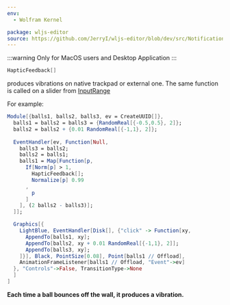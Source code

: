 ```yaml
---
env:
  - Wolfram Kernel

package: wljs-editor
source: https://github.com/JerryI/wljs-editor/blob/dev/src/Notifications.wl
---
```

:::warning
Only for MacOS users and Desktop Application
:::

```mathematica
HapticFeedback[]
```

produces vibrations on native trackpad or external one. The same function is called on a slider from [InputRange](frontend/Reference/GUI/InputRange.md) 

For example:

```mathematica
Module[{balls1, balls2, balls3, ev = CreateUUID[]},
  balls1 = balls2 = balls3 = {RandomReal[{-0.5,0.5}, 2]};
  balls2 = balls2 + {0.01 RandomReal[{-1,1}, 2]};
  
  EventHandler[ev, Function[Null,
    balls3 = balls2;
    balls2 = balls1;
    balls1 = Map[Function[p, 
      If[Norm[p] > 1,
        HapticFeedback[]; 
        Normalize[p] 0.99
      ,
        p
      ]
    ], (2 balls2 - balls3)];
  ]];

  Graphics[{
    LightBlue, EventHandler[Disk[], {"click" -> Function[xy,
      AppendTo[balls1, xy];
      AppendTo[balls2, xy + 0.01 RandomReal[{-1,1}, 2]];
      AppendTo[balls3, xy];
    ]}], Black, PointSize[0.08], Point[balls1 // Offload],
    AnimationFrameListener[balls1 // Offload, "Event"->ev]
  }, "Controls"->False, TransitionType->None
  ]
]
```

**Each time a ball bounces off the wall, it produces a vibration.**